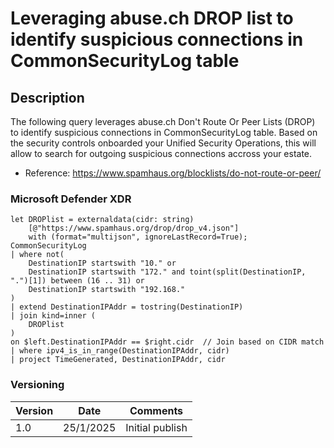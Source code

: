 # Leveraging abuse.ch DROP list to identify suspicious connections in CommonSecurityLog table

## Description

The following query leverages abuse.ch Don't Route Or Peer Lists (DROP) to identify suspicious connections in CommonSecurityLog table. Based on the security controls onboarded your Unified Security Operations, this will allow to search for outgoing suspicious connections accross your estate.
- Reference: https://www.spamhaus.org/blocklists/do-not-route-or-peer/

### Microsoft Defender XDR
```
let DROPlist = externaldata(cidr: string)
    [@"https://www.spamhaus.org/drop/drop_v4.json"] 
    with (format="multijson", ignoreLastRecord=True);
CommonSecurityLog
| where not(
    DestinationIP startswith "10." or
    DestinationIP startswith "172." and toint(split(DestinationIP, ".")[1]) between (16 .. 31) or
    DestinationIP startswith "192.168."
)
| extend DestinationIPAddr = tostring(DestinationIP)
| join kind=inner (
    DROPlist
) 
on $left.DestinationIPAddr == $right.cidr  // Join based on CIDR match
| where ipv4_is_in_range(DestinationIPAddr, cidr)
| project TimeGenerated, DestinationIPAddr, cidr
```

### Versioning
| Version       | Date          | Comments                               |
| ------------- |---------------| ---------------------------------------|
| 1.0           | 25/1/2025     | Initial publish                        |
